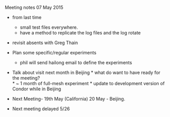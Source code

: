 Meeting notes 07 May 2015
* from last time
    * small test files everywhere.
    * have a method to replicate the log files and the log rotate
* revisit absents with Greg Thain
* Plan some specific/regular experiments
    * phil will send hailong email to define the experiments
* Talk about visit next month in Beijing
       *  what do want to have ready for the meeting?  
       *  ~ 1 month of full-mesh experiment
       *  update to development version of Condor while in Beijing
       
       
* Next Meeting- 19th May (California) 20 May - Beijing.
* Next meeting delayed 5/26
